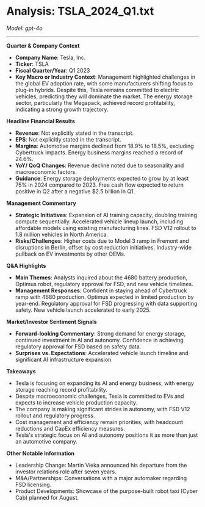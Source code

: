 # Analysis: TSLA_2024_Q1.txt

*Model: gpt-4o*

---

**Quarter & Company Context**
- **Company Name**: Tesla, Inc.
- **Ticker**: TSLA
- **Fiscal Quarter/Year**: Q1 2023
- **Key Macro or Industry Context**: Management highlighted challenges in the global EV adoption rate, with some manufacturers shifting focus to plug-in hybrids. Despite this, Tesla remains committed to electric vehicles, predicting they will dominate the market. The energy storage sector, particularly the Megapack, achieved record profitability, indicating a strong growth trajectory.

**Headline Financial Results**
- **Revenue**: Not explicitly stated in the transcript.
- **EPS**: Not explicitly stated in the transcript.
- **Margins**: Automotive margins declined from 18.9% to 18.5%, excluding Cybertruck impacts. Energy business margins reached a record of 24.6%.
- **YoY/ QoQ Changes**: Revenue decline noted due to seasonality and macroeconomic factors.
- **Guidance**: Energy storage deployments expected to grow by at least 75% in 2024 compared to 2023. Free cash flow expected to return positive in Q2 after a negative $2.5 billion in Q1.

**Management Commentary**
- **Strategic Initiatives**: Expansion of AI training capacity, doubling training compute sequentially. Accelerated vehicle lineup launch, including affordable models using existing manufacturing lines. FSD V12 rollout to 1.8 million vehicles in North America.
- **Risks/Challenges**: Higher costs due to Model 3 ramp in Fremont and disruptions in Berlin, offset by cost reduction initiatives. Industry-wide pullback on EV investments by other OEMs.

**Q&A Highlights**
- **Main Themes**: Analysts inquired about the 4680 battery production, Optimus robot, regulatory approval for FSD, and new vehicle timelines.
- **Management Responses**: Confident in staying ahead of Cybertruck ramp with 4680 production. Optimus expected in limited production by year-end. Regulatory approval for FSD progressing with data supporting safety. New vehicle launch accelerated to early 2025.

**Market/Investor Sentiment Signals**
- **Forward-looking Commentary**: Strong demand for energy storage, continued investment in AI and autonomy. Confidence in achieving regulatory approval for FSD based on safety data.
- **Surprises vs. Expectations**: Accelerated vehicle launch timeline and significant AI infrastructure expansion.

**Takeaways**
- Tesla is focusing on expanding its AI and energy business, with energy storage reaching record profitability.
- Despite macroeconomic challenges, Tesla is committed to EVs and expects to increase vehicle production capacity.
- The company is making significant strides in autonomy, with FSD V12 rollout and regulatory progress.
- Cost management and efficiency remain priorities, with headcount reductions and CapEx efficiency measures.
- Tesla's strategic focus on AI and autonomy positions it as more than just an automotive company.

**Other Notable Information**
- Leadership Change: Martin Vieka announced his departure from the investor relations role after seven years.
- M&A/Partnerships: Conversations with a major automaker regarding FSD licensing.
- Product Developments: Showcase of the purpose-built robot taxi (Cyber Cab) planned for August.